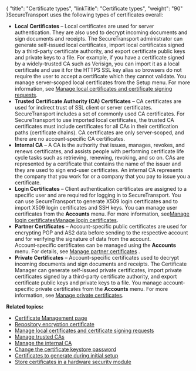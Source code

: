 {
    "title": "Certificate types",
    "linkTitle": "Certificate types",
    "weight": "90"
}<span class="mc-variable axway_variables.Component_Short_Name variable">SecureTransport</span> uses the following types of certificates overall:

-   **Local Certificates** – Local certificates are used for server authentication. They are also used to decrypt incoming documents and sign documents and receipts. The <span class="mc-variable suite_variables.SecureTransportName variable">SecureTransport</span> administrator can generate self-issued local certificates, import local certificates signed by a third-party certificate authority, and export certificate public keys and private keys to a file. For example, if you have a certificate signed by a widely-trusted CA such as Verisign, you can import it as a local certificate and use it for the HTTPS SSL key alias so browsers do not require the user to accept a certificate which they cannot validate. You manage server-scoped local certificates from the Setup menu. For more information, see <a href="../t_st_localcertificatesandcsrs#top" class="MCXref xref">Manage local certificates and certificate signing requests</a>.
-   **Trusted Certificate Authority (CA) Certificates** – CA certificates are used for indirect trust of SSL client or server certificates. <span class="mc-variable axway_variables.Component_Short_Name variable">SecureTransport</span> includes a set of commonly used CA certificates. For <span class="mc-variable axway_variables.Component_Short_Name variable">SecureTransport</span> to use imported local certificates, the trusted CA certificates must include certificates for all CAs in their certification paths (certificate chains). CA certificates are only server-scoped, and there are no account‑specific CA certificates.
-   **Internal CA** – A CA is the authority that issues, manages, revokes, and renews certificates, and assists people with performing certificate life cycle tasks such as retrieving, renewing, revoking, and so on. CAs are represented by a certificate that contains the name of the issuer and they are used to sign end-user certificates. An internal CA represents the company that you work for or a company that you pay to issue you a certificate.
-   **Login Certificates** – Client authentication certificates are assigned to a specific user and are required for logging in to <span class="mc-variable axway_variables.Component_Short_Name variable">SecureTransport</span>. You can use <span class="mc-variable axway_variables.Component_Short_Name variable">SecureTransport</span> to generate X509 login certificates and to import X509 login certificates and SSH keys. You can manage user certificates from the **Accounts** menu. For more information, see<a href="../../../accounts/c_st_usercertificates/t_st_usercertificates#View" class="MCXref xref">Manage login certificates</a><a href="../../../accounts/c_st_usercertificates/t_st_usercertificates" class="MCXref xref">Manage login certificates</a>.
-   **Partner Certificates** – Account-specific public certificates are used for encrypting PGP and AS2 data before sending to the respective account and for verifying the signature of data from the account. Account‑specific certificates can be managed using the **Accounts** menu. For details, see <a href="../../../accounts/c_st_usercertificates/manage-user-partner-certificates" class="MCXref xref">Manage partner certificates</a> .
-   **Private Certificates** – Account-specific certificates used to decrypt incoming documents and sign documents and receipts. The Certificate Manager can generate self-issued private certificates, import private certificates signed by a third-party certificate authority, and export certificate public keys and private keys to a file. You manage account-specific private certificates from the **Accounts** menu. For more information, see <a href="../../../accounts/c_st_usercertificates/manage-user-private-certificates" class="MCXref xref">Manage private certificates</a>.

**Related topics:**

-   <a href="../c_st_certificate_management_page" class="MCXref xref">Certificate Management page</a>
-   <a href="../t_st_repository_encryption_certificate" class="MCXref xref">Repository encryption certificate</a>
-   <a href="../t_st_localcertificatesandcsrs" class="MCXref xref">Manage local certificates and certificate signing requests</a>
-   <a href="../t_st_trustedcas" class="MCXref xref">Manage trusted CAs</a>
-   <a href="../t_st_internalca" class="MCXref xref">Manage the internal CA</a>
-   <a href="../t_st_certificatekeystorepasswordca" class="MCXref xref">Change the certificate keystore password</a>
-   <a href="../r_st_certificatestogenerate" class="MCXref xref">Certificates to generate during initial setup</a>
-   <a href="../t_st_storecertificatesinhsm" class="MCXref xref">Store certificates in a hardware security module</a>
